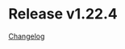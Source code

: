 # Release v1.22.4
[Changelog](https://github.com/opentelekomcloud/terraform-provider-opentelekomcloud/blob/master/CHANGELOG.md#1224-january-21-2021)